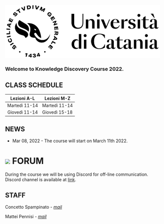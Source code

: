 [![logo](/imgs/logo.jpg)](http://www.dei.unict.it/corsi/lm-91)

### Welcome to Knowledge Discovery Course 2022.


## CLASS SCHEDULE

| Lezioni A-L     | Lezioni M-Z   |
| :----------:    | --------------|
| Martedì 11-14    | Martedì 11-14  |
| Giovedì 11-14    | Giovedì 15-18  |



## NEWS

- Mar 08, 2022 - The course will start on March 11th 2022.
<!-- - May 12, 2021 - The dates for paper presentation and final exam are: 1) 26 May 2021 at 9.00 CEST time and 2) 28 May 2021 at 9.00 CEST time. Students are invited to add heir preferences in the shared [file](https://docs.google.com/spreadsheets/d/1l7f7Q0a9DvxDcwCpsMViAYAjnaJEmodwUYfCiqTus7U/edit#gid=0) 
- May 12, 2021 - Unlike previous homeworks, HM3 requires the students (in groups of maximum two people) have to prepare a presentation on a scientific paper, selected from a list that is available in the homeworks webpage. Presentation template and submission form are also available in the same webpage. 
- May 12, 2021 - HMW3 assigned, please check homework link. 
- April 30, 2021 - HMW2 assigned, please check homework link.
- March 31, 2021 - HMW1 assigned, please check homework link.
- The course officially started on March 10th 2021
-->

# ![](https://img.shields.io/badge/-7289DA?style=flat&logo=discord&logoColor=white) FORUM 
During the course we will be using Discord for off-line communication. Discord channel is available at [link](https://discord.gg/wEWMusrE).


## STAFF

Concetto Spampinato - *[mail](mailto:concetto.spampinato@unict.it)*

Mattei Pennisi - *[mail](mailto:matteo.pennisi98@gmail.com)*



[404]: /knowledge-discovery/fallback
